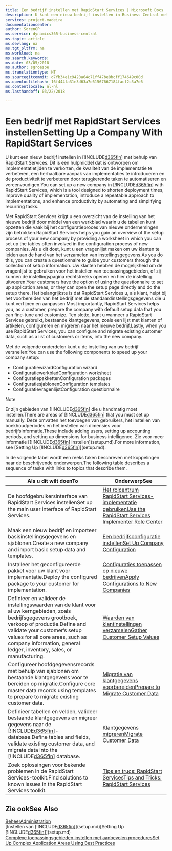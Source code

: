 ```yaml
---
title: Een bedrijf instellen met RapidStart Services | Microsoft Docs
description: U kunt een nieuw bedrijf instellen in Business Central met behulp van RapidStart Services. Dit is een hulpmiddel dat is ontworpen om implementatietijden te verkorten, de kwaliteit van de implementatie te verbeteren, een herhaalbare aanpak van implementaties te introduceren en de productiviteit te verbeteren door terugkerende taken te automatiseren en vereenvoudigen.
services: project-madeira
documentationcenter: 
author: SorenGP
ms.service: dynamics365-business-central
ms.topic: article
ms.devlang: na
ms.tgt_pltfrm: na
ms.workload: na
ms.search.keywords: 
ms.date: 03/05/2018
ms.author: sgroespe
ms.translationtype: HT
ms.sourcegitcommit: d7fb34e1c9428a64c71ff47be8bcff174649c00d
ms.openlocfilehash: 16f444fa31e3d63a7d61567667184facf2c3a7d6
ms.contentlocale: nl-nl
ms.lasthandoff: 03/22/2018

---
```

# <a name="setting-up-a-company-with-rapidstart-services"></a><span data-ttu-id="5a307-103">Een bedrijf met RapidStart Services instellen</span><span class="sxs-lookup"><span data-stu-id="5a307-103">Setting Up a Company With RapidStart Services</span></span>
<span data-ttu-id="5a307-104">U kunt een nieuw bedrijf instellen in [!INCLUDE[d365fin](includes/d365fin_md.md)] met behulp van RapidStart Services. Dit is een hulpmiddel dat is ontworpen om implementatietijden te verkorten, de kwaliteit van de implementatie te verbeteren, een herhaalbare aanpak van implementaties te introduceren en de productiviteit te verbeteren door terugkerende taken te automatiseren en vereenvoudigen.</span><span class="sxs-lookup"><span data-stu-id="5a307-104">You can set up a new company in [!INCLUDE[d365fin](includes/d365fin_md.md)] with RapidStart Services, which is a tool designed to shorten deployment times, improve quality of implementation, introduce a repeatable approach to implementations, and enhance productivity by automating and simplifying recurring tasks.</span></span>  

<span data-ttu-id="5a307-105">Met RapidStart Services krijgt u een overzicht van de instelling van het nieuwe bedrijf door middel van een werkblad waarin u de tabellen kunt opzetten die vaak bij het configuratieproces van nieuwe ondernemingen zijn betrokken.</span><span class="sxs-lookup"><span data-stu-id="5a307-105">RapidStart Services helps you gain an overview of the setup process of your new company by providing a worksheet in which you can set up the tables often involved in the configuration process of new companies.</span></span> <span data-ttu-id="5a307-106">Als u dit doet, kunt u een vragenlijst maken om uw klanten te leiden aan de hand van het verzamelen van instellingsgegevens.</span><span class="sxs-lookup"><span data-stu-id="5a307-106">As you do this, you can create a questionnaire to guide your customers through the collection of setup information.</span></span> <span data-ttu-id="5a307-107">Uw klanten hebben de mogelijkheid om de vragenlijst te gebruiken voor het instellen van toepassingsgebieden, of zij kunnen de instellingspagina rechtstreeks openen en hier de instelling uitvoeren.</span><span class="sxs-lookup"><span data-stu-id="5a307-107">Your customers have the option of using the questionnaire to set up application areas, or they can open the setup page directly and do the setup there.</span></span> <span data-ttu-id="5a307-108">Het belangrijkste is dat RapidStart Services u, als klant, helpt bij het voorbereiden van het bedrijf met de standaardinstellingsgegevens die u kunt verfijnen en aanpassen.</span><span class="sxs-lookup"><span data-stu-id="5a307-108">Most importantly, RapidStart Services helps you, as a customer, prepare the company with default setup data that you can fine-tune and customize.</span></span> <span data-ttu-id="5a307-109">Ten slotte, kunt u wanneer u RapidStart Services gebruikt, bestaande klantgegevens, zoals een lijst met klanten of artikelen, configureren en migreren naar het nieuwe bedrijf.</span><span class="sxs-lookup"><span data-stu-id="5a307-109">Lastly, when you use RapidStart Services, you can configure and migrate existing customer data, such as a list of customers or items, into the new company.</span></span>

<span data-ttu-id="5a307-110">Met de volgende onderdelen kunt u de instelling van uw bedrijf versnellen:</span><span class="sxs-lookup"><span data-stu-id="5a307-110">You can use the following components to speed up your company setup:</span></span>  

-   <span data-ttu-id="5a307-111">Configuratiewizard</span><span class="sxs-lookup"><span data-stu-id="5a307-111">Configuration wizard</span></span>  
-   <span data-ttu-id="5a307-112">Configuratiewerkblad</span><span class="sxs-lookup"><span data-stu-id="5a307-112">Configuration worksheet</span></span>  
-   <span data-ttu-id="5a307-113">Configuratiepakketten</span><span class="sxs-lookup"><span data-stu-id="5a307-113">Configuration packages</span></span>  
-   <span data-ttu-id="5a307-114">Configuratiesjablonen</span><span class="sxs-lookup"><span data-stu-id="5a307-114">Configuration templates</span></span>  
-   <span data-ttu-id="5a307-115">Configuratievragenlijst</span><span class="sxs-lookup"><span data-stu-id="5a307-115">Configuration questionnaire</span></span>  

> [!Note]  
>  <span data-ttu-id="5a307-116">Er zijn gebieden van [!INCLUDE[d365fin](includes/d365fin_md.md)] die u handmatig moet instellen.</span><span class="sxs-lookup"><span data-stu-id="5a307-116">There are areas of [!INCLUDE[d365fin](includes/d365fin_md.md)] that you must set up manually.</span></span> <span data-ttu-id="5a307-117">Deze omvatten het toevoegen van gebruikers, het instellen van boekhoudperiodes en het instellen van dimensies voor bedrijfsinformatie.</span><span class="sxs-lookup"><span data-stu-id="5a307-117">These include adding users, setting up accounting periods, and setting up dimensions for business intelligence.</span></span> <span data-ttu-id="5a307-118">Zie voor meer informatie [[!INCLUDE[d365fin](includes/d365fin_md.md)] instellen](setup.md).</span><span class="sxs-lookup"><span data-stu-id="5a307-118">For more information, see [Setting Up [!INCLUDE[d365fin](includes/d365fin_md.md)]](setup.md).</span></span>

 <span data-ttu-id="5a307-119">In de volgende tabel wordt een reeks taken beschreven met koppelingen naar de beschrijvende onderwerpen.</span><span class="sxs-lookup"><span data-stu-id="5a307-119">The following table describes a sequence of tasks with links to topics that describe them.</span></span>

|<span data-ttu-id="5a307-120">**Als u dit wilt doen**</span><span class="sxs-lookup"><span data-stu-id="5a307-120">**To**</span></span>|<span data-ttu-id="5a307-121">**Onderwerp**</span><span class="sxs-lookup"><span data-stu-id="5a307-121">**See**</span></span>|  
|------------|-------------|  
|<span data-ttu-id="5a307-122">De hoofdgebruikersinterface van RapidStart Services instellen</span><span class="sxs-lookup"><span data-stu-id="5a307-122">Set up the main user interface of RapidStart Services.</span></span>|[<span data-ttu-id="5a307-123">Het rolcentrum RapidStart Services-implementatie gebruiken</span><span class="sxs-lookup"><span data-stu-id="5a307-123">Use the RapidStart Services Implementer Role Center</span></span>](admin-how-to-use-the-rapidstart-services-role-center-to-track-progress.md)|  
|<span data-ttu-id="5a307-124">Maak een nieuw bedrijf en importeer basisinstellingsgegevens en sjablonen.</span><span class="sxs-lookup"><span data-stu-id="5a307-124">Create a new company and import basic setup data and templates.</span></span>|[<span data-ttu-id="5a307-125">Een bedrijfsconfiguratie instellen</span><span class="sxs-lookup"><span data-stu-id="5a307-125">Set Up Company Configuration</span></span>](admin-set-up-company-configuration.md)|  
|<span data-ttu-id="5a307-126">Installeer het geconfigureerde pakket voor uw klant voor implementatie.</span><span class="sxs-lookup"><span data-stu-id="5a307-126">Deploy the configured package to your customer for implementation.</span></span>|[<span data-ttu-id="5a307-127">Configuraties toepassen op nieuwe bedrijven</span><span class="sxs-lookup"><span data-stu-id="5a307-127">Apply Configurations to New Companies</span></span>](admin-apply-configuration-to-new-companies.md)|
|<span data-ttu-id="5a307-128">Definieer en valideer de instellingswaarden van de klant voor al uw kerngebieden, zoals bedrijfsgegevens grootboek, verkoop of productie.</span><span class="sxs-lookup"><span data-stu-id="5a307-128">Define and validate your customer’s setup values for all core areas, such as company information, general ledger, inventory, sales, or manufacturing.</span></span>|[<span data-ttu-id="5a307-129">Waarden van klantinstellingen verzamelen</span><span class="sxs-lookup"><span data-stu-id="5a307-129">Gather Customer Setup Values</span></span>](admin-gather-customer-setup-values.md)|  
|<span data-ttu-id="5a307-130">Configureer hoofdgegevensrecords met behulp van sjablonen om bestaande klantgegevens voor te bereiden op migratie.</span><span class="sxs-lookup"><span data-stu-id="5a307-130">Configure core master data records using templates to prepare to migrate existing customer data.</span></span>|[<span data-ttu-id="5a307-131">Migratie van klantgegevens voorbereiden</span><span class="sxs-lookup"><span data-stu-id="5a307-131">Prepare to Migrate Customer Data</span></span>](admin-use-templates-to-prepare-customer-data-for-migration.md)|  
|<span data-ttu-id="5a307-132">Definieer tabellen en velden, valideer bestaande klantgegevens en migreer gegevens naar de [!INCLUDE[d365fin](includes/d365fin_md.md)]-database.</span><span class="sxs-lookup"><span data-stu-id="5a307-132">Define tables and fields, validate existing customer data, and migrate data into the [!INCLUDE[d365fin](includes/d365fin_md.md)] database.</span></span>|[<span data-ttu-id="5a307-133">Klantgegevens migreren</span><span class="sxs-lookup"><span data-stu-id="5a307-133">Migrate Customer Data</span></span>](admin-migrate-customer-data.md)|  
|<span data-ttu-id="5a307-134">Zoek oplossingen voor bekende problemen in de RapidStart Services-toolkit.</span><span class="sxs-lookup"><span data-stu-id="5a307-134">Find solutions to known issues in the RapidStart Services toolkit.</span></span>|[<span data-ttu-id="5a307-135">Tips en trucs: RapidStart Services</span><span class="sxs-lookup"><span data-stu-id="5a307-135">Tips and Tricks: RapidStart Services</span></span>](admin-tips-and-tricks-rapidstart-services.md)|  

## <a name="see-also"></a><span data-ttu-id="5a307-136">Zie ook</span><span class="sxs-lookup"><span data-stu-id="5a307-136">See Also</span></span>  
[<span data-ttu-id="5a307-137">Beheer</span><span class="sxs-lookup"><span data-stu-id="5a307-137">Administration</span></span>](admin-setup-and-administration.md)  
<span data-ttu-id="5a307-138">[Instellen van [!INCLUDE[d365fin](includes/d365fin_md.md)]](setup.md)</span><span class="sxs-lookup"><span data-stu-id="5a307-138">[Setting Up [!INCLUDE[d365fin](includes/d365fin_md.md)]](setup.md)</span></span>  
[<span data-ttu-id="5a307-139">Complexe toepassingsgebieden instellen met aanbevolen procedures</span><span class="sxs-lookup"><span data-stu-id="5a307-139">Set Up Complex Application Areas Using Best Practices</span></span>](set-up-complex-application-areas-using-best-practices.md)   


